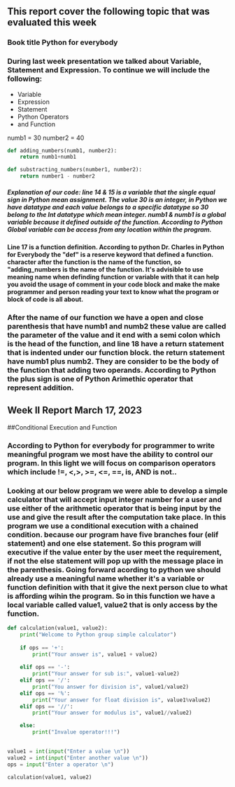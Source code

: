 <!--Python Group Report-->
## This report cover the following topic that was evaluated this week

### Book title Python for everybody
### During last week presentation we talked about Variable, Statement and Expression. To continue we will include the following:

* Variable
* Expression
* Statement
* Python Operators
* and Function
<!--This block of code illustrate a function with the above mentioned-->

numb1 = 30
number2 = 40
```python
def adding_numbers(numb1, number2):
    return numb1+numb1

```
```python
def substracting_numbers(number1, number2):
    return number1 - number2

```
##### Explanation of our code: line 14 & 15 is a variable that the single equal sign in Python mean assignment. The value 30 is an integer, in Python we have datatype and each value belongs to a specific datatype so 30 belong to the Int datatype which mean integer. numb1 & numb1 is a  global variable because it defined outside of the function. According to Python Global variable can be access from any location within the program.

#### Line 17 is a function definition. According to python Dr. Charles in Python for Everybody the "def" is a reserve keyword that defined a function. character after the function is the name of the function, so "adding_numbers is the name of the function. It's advisible to use meaning name when definding function or variable with that it can help you avoid the usage of comment in your code block and make the make programmer and person reading your text to know what the program or block of code is all about. 

### After the name of our function we have a open and close parenthesis that have numb1 and numb2 these value are called the parameter of the value and it end with a semi colon which is the head of the function, and line 18 have a return statement that is indented under our function block. the return statement have numb1 plus numb2. They are consider to be the body of the function that adding two operands. According to Python the plus sign is one of Python Arimethic operator that represent addition. 


## Week II Report March 17, 2023
##Conditional Execution and Function
### According to Python for everybody for programmer to write meaningful program we most have the ability to control our program. In this light we will focus on comparison operators which include !=, <,>, >=, <=, ==, is, AND is not..

### Looking at our below program we were able to develop a simple calculator that will accept input integer number for a user and use either of the arithmetic operator that is being input by the use and give the result after the computation take place. In this program we use a  conditional execution with a chained condition. because our program have five branches four (elif statement) and one else statement. So this program will executive if the value enter by the user meet the requirement, if not the else statement will pop up with the message place in the parenthesis. Going forward acording to python we should already use a meaningful name whether it's a variable or function definition with that it give the next person clue to what is affording wihin the program. So in this function we have a local variable called value1, value2 that is only access by the function.

```python
def calculation(value1, value2):
    print("Welcome to Python group simple calculator")
    
    if ops == '+': 
        print("Your answer is", value1 + value2)
        
    elif ops == '-':
        print("Your answer for sub is:", value1-value2)
    elif ops == '/':
        print("You answer for division is", value1/value2)
    elif ops == '%':
        print("Your answer for float division is", value1%value2)
    elif ops == '//':
        print("Your answer for modulus is", value1//value2)

    else:
        print("Invalue operator!!!")
    

value1 = int(input("Enter a value \n"))
value2 = int(input("Enter another value \n"))
ops = input("Enter a operator \n")

calculation(value1, value2)
```


